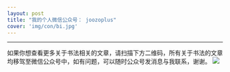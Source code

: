 ```yaml
---
layout: post
title: "我的个人微信公众号： joozoplus"
cover: 'img/con/bi.jpg'
---
```


-----------
如果你想查看更多关于书法相关的文章，请扫描下方二维码，所有关于书法的文章均移驾至微信公众号中，如有问题，可以随时公众号发消息与我联系，谢谢。
<img src="{{ site.baseurl }}/assets/images/qrcode.jpg">